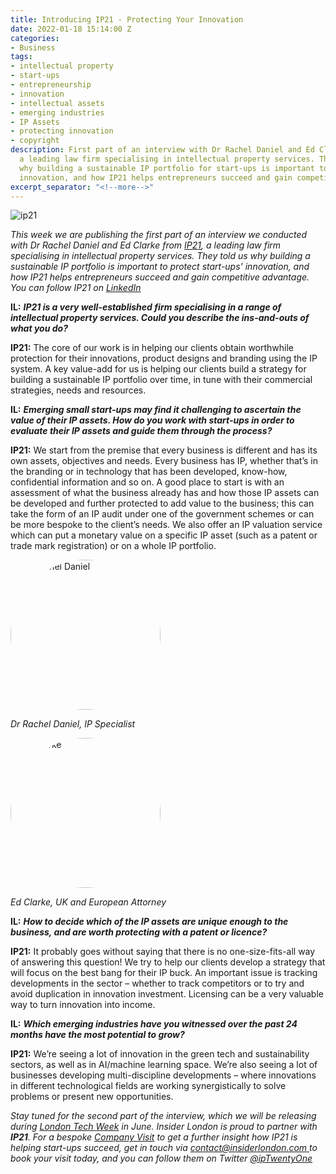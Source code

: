 ```yaml
---
title: Introducing IP21 - Protecting Your Innovation
date: 2022-01-18 15:14:00 Z
categories:
- Business
tags:
- intellectual property
- start-ups
- entrepreneurship
- innovation
- intellectual assets
- emerging industries
- IP Assets
- protecting innovation
- copyright
description: First part of an interview with Dr Rachel Daniel and Ed Clarke from IP21,
  a leading law firm specialising in intellectual property services. They told us
  why building a sustainable IP portfolio for start-ups is important to protect their
  innovation, and how IP21 helps entrepreneurs succeed and gain competitive advantage
excerpt_separator: "<!--more-->"
---
```


![ip21](/uploads/ip21.jpg)

*This week we are publishing the first part of an interview we conducted with Dr Rachel Daniel and Ed Clarke from [IP21](https://ip21.com), a leading law firm specialising in intellectual property services. They told us why building a sustainable IP portfolio is important to protect start-ups' innovation, and how IP21 helps entrepreneurs succeed and gain competitive advantage. You can follow IP21 on [LinkedIn](https://www.linkedin.com/company/ip21-ltd/)*

**IL:** ***IP21 is a very well-established firm specialising in a range of intellectual property services. Could you describe the ins-and-outs of what you do?***

**IP21:** The core of our work is in helping our clients obtain worthwhile protection for their innovations, product designs and branding using the IP system. A key value-add for us is helping our clients build a strategy for building a sustainable IP portfolio over time, in tune with their commercial strategies, needs and resources. 

<!--more-->

**IL:** ***Emerging small start-ups may find it challenging to ascertain the value of their IP assets. How do you work with start-ups in order to evaluate their IP assets and guide them through the process?***

**IP21:** We start from the premise that every business is different and has its own assets, objectives and needs. Every business has IP, whether that’s in the branding or in technology that has been developed, know-how, confidential information and so on. A good place to start is with an assessment of what the business already has and how those IP assets can be developed and further protected to add value to the business; this can take the form of an IP audit under one of the government schemes or can be more bespoke to the client’s needs. We also offer an IP valuation service which can put a monetary value on a specific IP asset (such as a patent or trade mark registration) or on a whole IP portfolio.

<div class="u-flex u-flex-wrap u-flex-justify-content-space-between u-padding-large" >
<div class="u-flex u-flex-align-center u-flex-direction-column u-padding-small">
<img src="/uploads/Dr%20Rachel%20Daniel_resized.jpg" alt="Dr Rachel Daniel"  width="240" height="240px" style="border-radius:50%" class="dropdown-menu-inner"><p class="small u-margin-top-small"><em>Dr Rachel Daniel, IP Specialist</em></p></div>
<div class="u-flex u-flex-align-center u-flex-direction-column u-padding-small"><img src="/uploads/Ed%20Clarke_edited.jpg" alt="Ed Clarke"  width="240" height="240px" style="border-radius:50%" class="dropdown-menu-inner"><p class="small u-margin-top-small"><em>Ed Clarke, UK and European Attorney</em></p></div></div>

**IL:** ***How to decide which of the IP assets are unique enough to the business, and are worth protecting with a patent or licence?***

**IP21:** It probably goes without saying that there is no one-size-fits-all way of answering this question! We try to help our clients develop a strategy that will focus on the best bang for their IP buck. An important issue is tracking developments in the sector – whether to track competitors or to try and avoid duplication in innovation investment. Licensing can be a very valuable way to turn innovation into income. 

**IL:** ***Which emerging industries have you witnessed over the past 24 months have the most potential to grow?***

**IP21:** We’re seeing a lot of innovation in the green tech and sustainability sectors, as well as in AI/machine learning space. We’re also seeing a lot of businesses developing multi-discipline developments – where innovations in different technological fields are working synergistically to solve problems or present new opportunities. 

*Stay tuned for the second part of the interview, which we will be releasing during [London Tech Week](https://londontechweek.com/) in June. Insider London is proud to partner with **IP21**. For a bespoke [Company Visit](https://www.insiderlondon.com/london/company-visits/) to get a further insight how IP21 is helping start-ups succeed, get in touch via [contact@insiderlondon.com ](https://www.insiderlondon.com/contact-us/)to book your visit today, and you can follow them on Twitter [@ipTwentyOne
](https://twitter.com/iptwentyone?lang=en)*
